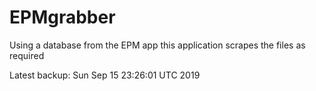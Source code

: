 # EPMgrabber
Using a database from the EPM app this application scrapes the files as required


Latest backup: Sun Sep 15 23:26:01 UTC 2019
